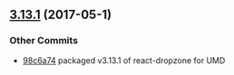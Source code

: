 ## [3.13.1](https://github.com/zulily/react-dropzone-amd.git/compare/0.0.0...3.13.1) (2017-05-1)


### Other Commits
* [98c6a74](https://github.com/zulily/react-dropzone-amd.git/commit/98c6a7409f5fa9465f5499173cd5377102fba435) packaged v3.13.1 of react-dropzone for UMD
